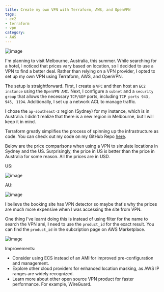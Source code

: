 ```yaml
---
title: Create my own VPN with Terraform, AWS, and OpenVPN
tags:
- ec2
- terraform
- vpn
category:
- AWS
---
```

![image](https://s3.us-east-1.amazonaws.com/blog.khoah.net/media/vpn-blog/vpn.jpg)

I'm planning to visit Melbourne, Australia, this summer. While searching for a hotel, I noticed that prices vary based on location, so I decided to use a VPN to find a better deal. Rather than relying on a VPN provider, I opted to set up my own VPN using Terraform, AWS, and OpenVPN.

The setup is straightforward. First, I create a `VPC` and then host an `EC2 instance` using the `OpenVPN AMI`. Next, I configure a `subnet` and a `security group` that allows the necessary `TCP/UDP` ports, including `TCP ports 943, 945, 1194`. Additionally, I set up a network ACL to manage traffic.

I chose the `ap-southeast-2` region (Sydney) for my instance, which is in Australia. I didn't realize that there is a new region in Melbourne, but I will keep it in mind.

Terraform greatly simplifies the process of spinning up the infrastructure as code. You can check out my code on my GitHub Repo [here](https://github.com/ehoang0106/vpn).

Below are the price comparisons when using a VPN to simulate locations in Sydney and the US.
Surprisingly, the price in US is better than the price in Australia for some reason. All the prices are in USD.

US:

![image](https://s3.us-east-1.amazonaws.com/blog.khoah.net/media/vpn-blog/bk-au2-1.png)

AU: 

![image](https://s3.us-east-1.amazonaws.com/blog.khoah.net/media/vpn-blog/bk-us1-1.png)

I believe the booking site has VPN detector so maybe that's why the prices are much more expensive when I was accessing the site from VPN.

One thing I've learnt doing this is instead of using filter for the name to search the VPN ami, I need to use the `product_id` for the exact result. You can find the `product_id` in the subcription page on AWS Marketplace.

![image](https://s3.us-east-1.amazonaws.com/blog.khoah.net/media/vpn-blog/product_id.png)

Improvements:

- Consider using ECS instead of an AMI for improved pre-configuration and management.
- Explore other cloud providers for enhanced location masking, as AWS IP ranges are widely recognized.
- Learn more about other open source VPN product for faster performance. For example, WireGuard.